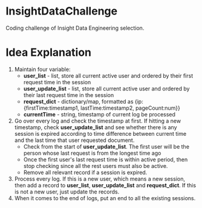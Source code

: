 # InsightDataChallenge
Coding challenge of Insight Data Engineering selection.

# Idea Explanation
1. Maintain four variable:
    * **user_list** - list, store all current active user and ordered by their first request time in the session
    * **user_update_list** - list, store all current active user and ordered by their last request time in the session
    * **request_dict** - dictionary/map, formatted as {ip:{firstTime:timestamp1, lastTime:timestamp2, pageCount:num}}
    * **currentTime** - string, timestamp of current log be processed
2. Go over every log and check the timestamp at first. If hitting a new timestamp, check **user_update_list** and see whether there is any session is expired according to time difference between current time and the last time that user requested document.
    * Check from the start of **user_update_list**. The first user will be the person whose last request is from the longest time ago
    * Once the first user's last request time is within active period, then stop checking since all the rest users must also be active.
    * Remove all relevant record if a session is expired.
3. Process every log. If this is a new user, which means a new session, then add a record to **user_list**, **user_update_list** and **request_dict**. If this is not a new user, just update the records.
4. When it comes to the end of logs, put an end to all the existing sessions.
